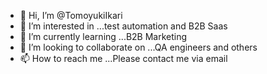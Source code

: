 - 👋 Hi, I’m @TomoyukiIkari
- 👀 I’m interested in ...test automation and B2B Saas
- 🌱 I’m currently learning ...B2B Marketing
- 💞️ I’m looking to collaborate on ...QA engineers and others
- 📫 How to reach me ...Please contact me via email

<!---
TomoyukiIkari/TomoyukiIkari is a ✨ special ✨ repository because its `README.md` (this file) appears on your GitHub profile.
You can click the Preview link to take a look at your changes.
--->
